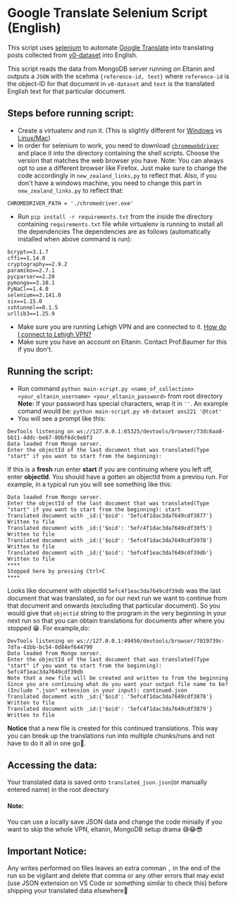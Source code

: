 # Google Translate Selenium Script (English)

This script uses [selenium](https://selenium-python.readthedocs.io/) to automate [Google Translate](https://translate.google.com/) into translating posts collected from [v0-dataset](https://github.com/shresshres/all-international-government-website-scrapers) into English.

This script reads the data from MongoDB server running on Eltanin and outputs a `JSON` with the scehma `{reference-id, text}` where `reference-id` is the object-ID for that document in `v0-dataset` and `text` is the translated English text for that particular document.

## Steps before running script:

- Create a virtualenv and run it. (This is slightly different for [Windows](https://programwithus.com/learn-to-code/Pip-and-virtualenv-on-Windows/) vs [Linux/Mac](https://www.pythonforbeginners.com/basics/how-to-use-python-virtualenv))
- In order for selenium to work, you need to download [`chromewebdriver`](https://sites.google.com/a/chromium.org/chromedriver/downloads) and place it into the directory containing the shell scripts. Choose the version that matches the web browser you have. Note: You can always opt to use a different browser like Firefox. Just make sure to change the code accordingly in `new_zealand_links,py` to reflect that. Also, if you don't have a windows machine, you need to change this part in `new_zealand_links.py` to reflect that:

```
CHROMEDRIVER_PATH = './chromedriver.exe'
```

- Run `pip install -r requirements.txt` from the inside the directory containing `requirements.txt` file while virtualenv is running to install all the dependencies
  The dependencies are as follows (automatically installed when above command is run):

```
bcrypt==3.1.7
cffi==1.14.0
cryptography==2.9.2
paramiko==2.7.1
pycparser==2.20
pymongo==3.10.1
PyNaCl==1.4.0
selenium==3.141.0
six==1.15.0
sshtunnel==0.1.5
urllib3==1.25.9
```

- Make sure you are running Lehigh VPN and are connected to it. [How do I connect to Lehigh VPN?](https://lts.lehigh.edu/services/vpn)
- Make sure you have an account on Eltanin. Contact Prof.Baumer for this if you don't.

## Running the script:

- Run command `python main-script.py <name_of_collection> <your_eltanin_username> <your_eltanin_password>` from root directory
  **Note:** If your password has special characters, wrap it in `''`. An example comand would be: `python main-script.py v0-dataset ans221 '@tcat'`
- You will see a prompt like this:
```
DevTools listening on ws://127.0.0.1:65325/devtools/browser/73dc6aa8-bb11-4ddc-be67-80bf6dc0e8f3
Data loaded from Mongo server.
Enter the objectId of the last document that was translated(Type "start" if you want to start from the beginning):
```
If this is a **fresh** run enter **start**
If you are continuing where you left off, enter **objectId**. You should have a gotten an objectId from a previou run. For example, in a typical run you will see something like this:
```
Data loaded from Mongo server.
Enter the objectId of the last document that was translated(Type "start" if you want to start from the beginning): start
Translated document with _id:{'$oid': '5efc4f1dac3da7649cdf3877'}
Written to file
Translated document with _id:{'$oid': '5efc4f1dac3da7649cdf38f5'}
Written to file
Translated document with _id:{'$oid': '5efc4f1dac3da7649cdf3978'}
Written to file
Translated document with _id:{'$oid': '5efc4f1eac3da7649cdf39db'}
Written to file
****
Stopped here by pressing Ctrl+C
****
```
Looks like document with objectId `5efc4f1eac3da7649cdf39db` was the last document that was translated, so for our next run we want to continue from that document and onwards (excluding that particular document). So you would give that `objectid` string to the program in the very beginning in your next run so that you can obtain translations for documents after where you stopped 😁. For example,do:
```
DevTools listening on ws://127.0.0.1:49450/devtools/browser/7019739c-7dfa-41bb-bc54-0d84ef644790
Data loaded from Mongo server.
Enter the objectId of the last document that was translated(Type "start" if you want to start from the beginning): 5efc4f1eac3da7649cdf39db
Note that a new file will be created and written to from the beginning
Since you are continuing what do you want your output file name to be?(Include ".json" extension in your input): continued.json
Translated document with _id:{'$oid': '5efc4f1dac3da7649cdf3878'}
Written to file
Translated document with _id:{'$oid': '5efc4f1dac3da7649cdf3879'}
Written to file
```
**Notice** that a new file is created for this continued translations. This way you can break up the translations run into multiple chunks/runs and not have to do it all in one go🤩.

## Accessing the data:

Your translated data is saved onto `translated_json.json`(or manually entered name) in the root directory

#### Note:

You can use a locally save JSON data and change the code minially if you want to skip the whole VPN, eltanin, MongoDB setup drama 😅😂😎
## Important Notice:
Any writes performed on files leaves an extra comman `,` in the end of the run so be vigilant and delete that comma or any other errors that may exist (use JSON extension on VS Code or something similar to check this) before shipping your translated data elsewhere🤗
